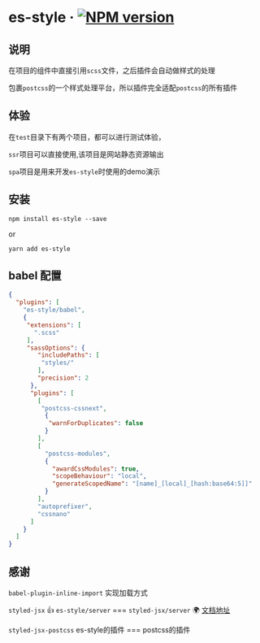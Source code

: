 # es-style &middot; [![NPM version](https://img.shields.io/npm/v/es-style.svg)](https://www.npmjs.com/package/es-style)

## 说明

在项目的组件中直接引用`scss`文件，之后插件会自动做样式的处理

包裹`postcss`的一个样式处理平台，所以插件完全适配`postcss`的所有插件

## 体验

在`test`目录下有两个项目，都可以进行测试体验，

  `ssr`项目可以直接使用,该项目是网站静态资源输出

  `spa`项目是用来开发`es-style`时使用的demo演示

## 安装

```shell
npm install es-style --save
```

or

```shell
yarn add es-style
```

## babel 配置
```json
{
  "plugins": [
    "es-style/babel",
    {
     "extensions": [
       ".scss"
     ],
     "sassOptions": {
        "includePaths": [
         "styles/"
        ],
        "precision": 2
      },
      "plugins": [
        [
         "postcss-cssnext",
          {
           "warnForDuplicates": false
          }
        ],
        [
          "postcss-modules",
          {
            "awardCssModules": true,
            "scopeBehaviour": "local",
            "generateScopedName": "[name]_[local]_[hash:base64:5]]"
          }
        ],
        "autoprefixer",
        "cssnano"
      ]
    }
  ]
}
```

## 感谢

`babel-plugin-inline-import` 实现加载方式

`styled-jsx` 👍 `es-style/server` === `styled-jsx/server`  🌍 [文档地址](https://github.com/zeit/styled-jsx)

`styled-jsx-postcss`  es-style的插件 === postcss的插件
